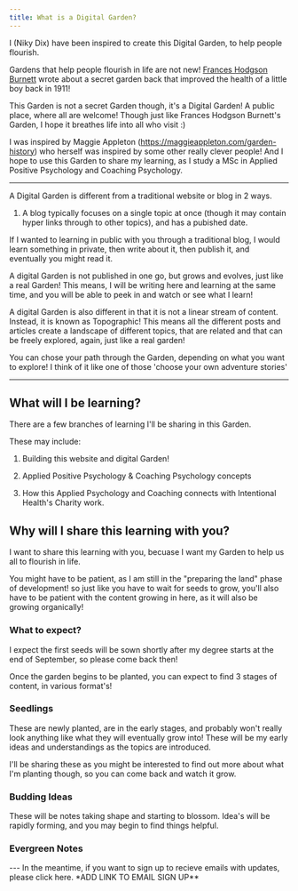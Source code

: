 ```yaml
---
title: What is a Digital Garden?
---
```


I (Niky Dix) have been inspired to create this Digital Garden, to help people flourish.

Gardens that help people flourish in life are not new! [Frances Hodgson Burnett](https://en.wikipedia.org/wiki/The_Secret_Garden) wrote about a secret garden back that improved the health of a little boy back in 1911! 

This Garden is not a secret Garden though, it's a Digital Garden! A public place, where all are welcome! Though just like Frances Hodgson Burnett's Garden, I hope it breathes life into all who visit :) 

I was inspired by <a>Maggie Appleton (https://maggieappleton.com/garden-history)</a> who herself was inspired by some other really clever people! And I hope to use this Garden to share my learning, as I study a MSc in Applied Positive Psychology and Coaching Psychology.

---

A Digital Garden is different from a traditional website or blog in 2 ways. 

1) A blog typically focuses on a single topic at once (though it may contain hyper links through to other topics), and has a pubished date. 

If I wanted to learning in public with you through a traditional blog, I would learn something in private, then write about it, then publish it, and eventually you might read it. 

A digital Garden is not published in one go, but grows and evolves, just like a real Garden! This means, I will be writing here and learning at the same time, and you will be able to peek in and watch or see what I learn!

A digital Garden is also different in that it is not a linear stream of content. Instead, it is known as Topographic! This means all the different posts and articles create a landscape of different topics, that are related and that can be freely explored, again, just like a real garden!

You can chose your path through the Garden, depending on what you want to explore! I think of it like one of those 'choose your own adventure stories'  

---
<h2> What will I be learning? </h2>

There are a few branches of learning I'll be sharing in this Garden. 

These may include: 
1) Building this website and digital Garden!

2) Applied Positive Psychology & Coaching Psychology concepts

3) How this Applied Psychology and Coaching connects with Intentional Health's Charity work. 

<h2>Why will I share this learning with you?</h2>

I want to share this learning with you, becuase I want my Garden to help us all to flourish in life. 

You might have to be patient, as I am still in the "preparing the land" phase of development! so just like you have to wait for seeds to grow, you'll also have to be patient with the content growing in here, as it will also be growing organically! 

<h3>What to expect?</h3>

I expect the first seeds will be sown shortly after my degree starts at the end of September, so please come back then!

Once the garden begins to be planted, you can expect to find 3 stages of content, in various format's!

<h3>Seedlings</h3>
These are newly planted, are in the early stages, and probably won't really look anything like what they will eventually grow into! These will be my early ideas and understandings as the topics are introduced. 

I'll be sharing these as you might be interested to find out more about what I'm planting though, so you can come back and watch it grow.

<h3>Budding Ideas</h3>

These will be notes taking shape and starting to blossom. Idea's will be rapidly forming, and you may begin to find things helpful.

<h3>Evergreen Notes</h3>
---
In the meantime, if you want to sign up to recieve emails with updates, please click here. *ADD LINK TO EMAIL SIGN UP**